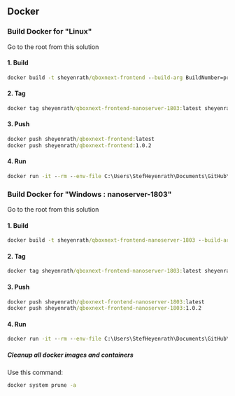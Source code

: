﻿## Docker

### Build Docker for "Linux"

Go to the root from this solution

#### 1. Build

``` cmd
docker build -t sheyenrath/qboxnext-frontend --build-arg BuildNumber=preview-01 -f .\src-server\QboxNext.Server.frontend\Dockerfile . 
```

#### 2. Tag

``` cmd
docker tag sheyenrath/qboxnext-frontend-nanoserver-1803:latest sheyenrath/qboxnext-frontend:1.0.2
```

#### 3. Push

``` cmd
docker push sheyenrath/qboxnext-frontend:latest
docker push sheyenrath/qboxnext-frontend:1.0.2
```

#### 4. Run

``` cmd
docker run -it --rm --env-file C:\Users\StefHeyenrath\Documents\GitHub\qboxnext-env.txt -p 4200:80 sheyenrath/qboxnext-frontend:latest
```


### Build Docker for "Windows : nanoserver-1803"

Go to the root from this solution

#### 1. Build

``` cmd
docker build -t sheyenrath/qboxnext-frontend-nanoserver-1803 --build-arg BuildNumber=preview-01 -f .\src-server\QboxNext.Server.frontend\Dockerfile.nanoserver-1803 .
```

#### 2. Tag

``` cmd
docker tag sheyenrath/qboxnext-frontend-nanoserver-1803:latest sheyenrath/qboxnext-frontend-nanoserver-1803:1.0.2
```

#### 3. Push

``` cmd
docker push sheyenrath/qboxnext-frontend-nanoserver-1803:latest
docker push sheyenrath/qboxnext-frontend-nanoserver-1803:1.0.2
```

#### 4. Run

``` cmd
docker run -it --rm --env-file C:\Users\StefHeyenrath\Documents\GitHub\qboxnext-env.txt -p 4200:80 sheyenrath/qboxnext-frontend-nanoserver-1803:latest
```


##### Cleanup all docker images and containers
Use this command:
``` cmd
docker system prune -a
```
